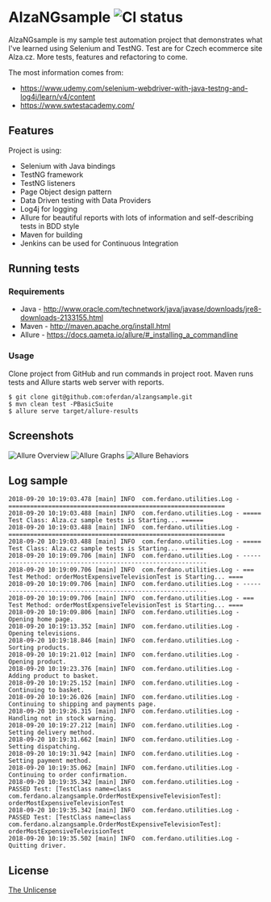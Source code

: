 # AlzaNGsample ![CI status](https://img.shields.io/badge/build-passing-brightgreen.svg)

AlzaNGsample is my sample test automation project that demonstrates what I've learned using Selenium and TestNG. Test are for Czech ecommerce site Alza.cz.
More tests, features and refactoring to come.

The most information comes from:
* https://www.udemy.com/selenium-webdriver-with-java-testng-and-log4j/learn/v4/content
* https://www.swtestacademy.com/


## Features

Project is using:
* Selenium with Java bindings
* TestNG framework
* TestNG listeners
* Page Object design pattern
* Data Driven testing with Data Providers
* Log4j for logging
* Allure for beautiful reports with lots of information and self-describing tests in BDD style
* Maven for building
* Jenkins can be used for Continuous Integration


## Running tests

### Requirements
* Java - http://www.oracle.com/technetwork/java/javase/downloads/jre8-downloads-2133155.html
* Maven - http://maven.apache.org/install.html
* Allure - https://docs.qameta.io/allure/#_installing_a_commandline

### Usage
Clone project from GitHub and run commands in project root. Maven runs tests and Allure starts web server with reports.
```
$ git clone git@github.com:oferdan/alzangsample.git
$ mvn clean test -PBasicSuite
$ allure serve target/allure-results
```

## Screenshots
![Allure Overview](https://imgur.com/pZYEkR5.png "Allure Overview")
![Allure Graphs](https://imgur.com/1BjDQfE.png "Allure Graphs")
![Allure Behaviors](https://imgur.com/QhdmXY5.png "Allure Behaviors")

## Log sample
```
2018-09-20 10:19:03.478 [main] INFO  com.ferdano.utilities.Log - ============================================================
2018-09-20 10:19:03.488 [main] INFO  com.ferdano.utilities.Log - ===== Test Class: Alza.cz sample tests is Starting... ======
2018-09-20 10:19:03.488 [main] INFO  com.ferdano.utilities.Log - ============================================================
2018-09-20 10:19:03.488 [main] INFO  com.ferdano.utilities.Log - ===== Test Class: Alza.cz sample tests is Starting... ======
2018-09-20 10:19:09.706 [main] INFO  com.ferdano.utilities.Log - ------------------------------------------------------------
2018-09-20 10:19:09.706 [main] INFO  com.ferdano.utilities.Log - === Test Method: orderMostExpensiveTelevisionTest is Starting... ====
2018-09-20 10:19:09.706 [main] INFO  com.ferdano.utilities.Log - ------------------------------------------------------------
2018-09-20 10:19:09.706 [main] INFO  com.ferdano.utilities.Log - === Test Method: orderMostExpensiveTelevisionTest is Starting... ====
2018-09-20 10:19:09.806 [main] INFO  com.ferdano.utilities.Log - Opening home page.
2018-09-20 10:19:13.352 [main] INFO  com.ferdano.utilities.Log - Opening televisions.
2018-09-20 10:19:18.846 [main] INFO  com.ferdano.utilities.Log - Sorting products.
2018-09-20 10:19:21.012 [main] INFO  com.ferdano.utilities.Log - Opening product.
2018-09-20 10:19:23.376 [main] INFO  com.ferdano.utilities.Log - Adding product to basket.
2018-09-20 10:19:25.152 [main] INFO  com.ferdano.utilities.Log - Continuing to basket.
2018-09-20 10:19:26.026 [main] INFO  com.ferdano.utilities.Log - Continuing to shipping and payments page.
2018-09-20 10:19:26.315 [main] INFO  com.ferdano.utilities.Log - Handling not in stock warning.
2018-09-20 10:19:27.212 [main] INFO  com.ferdano.utilities.Log - Setting delivery method.
2018-09-20 10:19:31.662 [main] INFO  com.ferdano.utilities.Log - Setting dispatching.
2018-09-20 10:19:31.942 [main] INFO  com.ferdano.utilities.Log - Setting payment method.
2018-09-20 10:19:35.062 [main] INFO  com.ferdano.utilities.Log - Continuing to order confirmation.
2018-09-20 10:19:35.342 [main] INFO  com.ferdano.utilities.Log - PASSED Test: [TestClass name=class com.ferdano.alzangsample.OrderMostExpensiveTelevisionTest]: orderMostExpensiveTelevisionTest
2018-09-20 10:19:35.342 [main] INFO  com.ferdano.utilities.Log - PASSED Test: [TestClass name=class com.ferdano.alzangsample.OrderMostExpensiveTelevisionTest]: orderMostExpensiveTelevisionTest
2018-09-20 10:19:35.502 [main] INFO  com.ferdano.utilities.Log - Quitting driver.
```

## License

[The Unlicense](https://choosealicense.com/licenses/unlicense/)